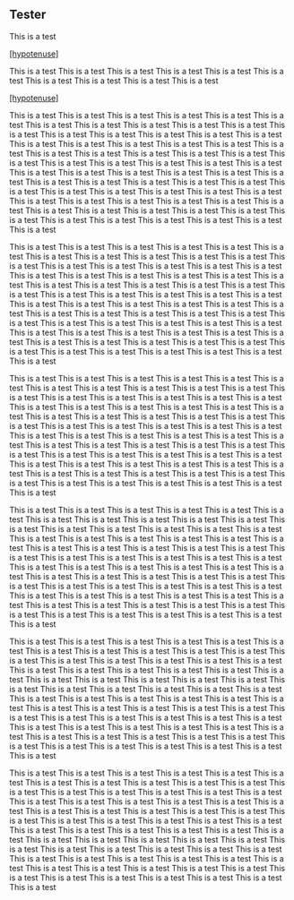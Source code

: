 ## Tester

This is a test
<!-- 
[I'm an inline-style link](javascript:window.lessonFunctions.tester();)
 -->
[[hypotenuse]]((tester,'Math/Geometry_1/Isosceles/base/simpleTest',#f44))

This is a test This is a test This is a test This is a test This is a test This is a test This is a test This is a test This is a test This is a test 

[[hypotenuse]]((tester,'Math/Geometry_1/RightAngleTriangles/static/simpleTest2',#44f))

This is a test This is a test This is a test This is a test This is a test This is a test This is a test This is a test This is a test This is a test This is a test This is a test This is a test This is a test This is a test This is a test This is a test This is a test This is a test This is a test This is a test This is a test This is a test This is a test This is a test This is a test This is a test This is a test This is a test This is a test This is a test This is a test This is a test This is a test This is a test This is a test This is a test This is a test This is a test This is a test This is a test This is a test This is a test This is a test This is a test This is a test This is a test This is a test This is a test This is a test This is a test This is a test This is a test This is a test This is a test This is a test This is a test This is a test This is a test This is a test This is a test This is a test This is a test This is a test This is a test This is a test This is a test This is a test This is a test 

This is a test This is a test This is a test This is a test This is a test This is a test This is a test This is a test This is a test This is a test This is a test This is a test This is a test This is a test This is a test This is a test This is a test This is a test This is a test This is a test This is a test This is a test This is a test This is a test This is a test This is a test This is a test This is a test This is a test This is a test This is a test This is a test This is a test This is a test This is a test This is a test This is a test This is a test This is a test This is a test This is a test This is a test This is a test This is a test This is a test This is a test This is a test This is a test This is a test This is a test This is a test This is a test This is a test This is a test This is a test This is a test This is a test This is a test This is a test This is a test This is a test This is a test This is a test This is a test This is a test This is a test This is a test This is a test This is a test 

This is a test This is a test This is a test This is a test This is a test This is a test This is a test This is a test This is a test This is a test This is a test This is a test This is a test This is a test This is a test This is a test This is a test This is a test This is a test This is a test This is a test This is a test This is a test This is a test This is a test This is a test This is a test This is a test This is a test This is a test This is a test This is a test This is a test This is a test This is a test This is a test This is a test This is a test This is a test This is a test This is a test This is a test This is a test This is a test This is a test This is a test This is a test This is a test This is a test This is a test This is a test This is a test This is a test This is a test This is a test This is a test This is a test This is a test This is a test This is a test This is a test This is a test This is a test This is a test This is a test This is a test This is a test This is a test This is a test 

This is a test This is a test This is a test This is a test This is a test This is a test This is a test This is a test This is a test This is a test This is a test This is a test This is a test This is a test This is a test This is a test This is a test This is a test This is a test This is a test This is a test This is a test This is a test This is a test This is a test This is a test This is a test This is a test This is a test This is a test This is a test This is a test This is a test This is a test This is a test This is a test This is a test This is a test This is a test This is a test This is a test This is a test This is a test This is a test This is a test This is a test This is a test This is a test This is a test This is a test This is a test This is a test This is a test This is a test This is a test This is a test This is a test This is a test This is a test This is a test This is a test This is a test This is a test This is a test This is a test This is a test This is a test This is a test This is a test 

This is a test This is a test This is a test This is a test This is a test This is a test This is a test This is a test This is a test This is a test This is a test This is a test This is a test This is a test This is a test This is a test This is a test This is a test This is a test This is a test This is a test This is a test This is a test This is a test This is a test This is a test This is a test This is a test This is a test This is a test This is a test This is a test This is a test This is a test This is a test This is a test This is a test This is a test This is a test This is a test This is a test This is a test This is a test This is a test This is a test This is a test This is a test This is a test This is a test This is a test This is a test This is a test This is a test This is a test This is a test This is a test This is a test This is a test This is a test This is a test This is a test This is a test This is a test This is a test This is a test This is a test This is a test This is a test This is a test 

This is a test This is a test This is a test This is a test This is a test This is a test This is a test This is a test This is a test This is a test This is a test This is a test This is a test This is a test This is a test This is a test This is a test This is a test This is a test This is a test This is a test This is a test This is a test This is a test This is a test This is a test This is a test This is a test This is a test This is a test This is a test This is a test This is a test This is a test This is a test This is a test This is a test This is a test This is a test This is a test This is a test This is a test This is a test This is a test This is a test This is a test This is a test This is a test This is a test This is a test This is a test This is a test This is a test This is a test This is a test This is a test This is a test This is a test This is a test This is a test This is a test This is a test This is a test This is a test This is a test This is a test This is a test This is a test This is a test 